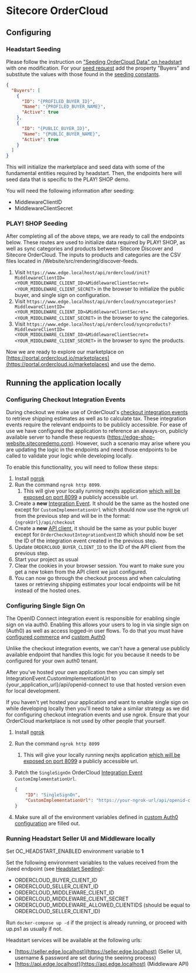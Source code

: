 # Sitecore OrderCloud

## Configuring

### Headstart Seeding

Please follow the instruction on ["Seeding OrderCloud Data" on headstart](https://github.com/ordercloud-api/headstart#seeding-ordercloud-data) with one modification. For your [seed request](https://github.com/ordercloud-api/headstart/blob/951c3927b276f2bf23524cc3c375147f172403b7/src/Middleware/src/Headstart.Common/Assets/SeedTemplate.json) add the property "Buyers" and substitute the values with those found in the [seeding constants](../Website/src/rendering/src/constants/seeding.ts).

```json
{
  "Buyers": [
    {
      "ID": "{PROFILED_BUYER_ID}",
      "Name": "{PROFILED_BUYER_NAME}",
      "Active": true
    },
    {
      "ID": "{PUBLIC_BUYER_ID}",
      "Name": "{PUBLIC_BUYER_NAME}",
      "Active": true
    }
  ]
}
```

This will initialize the marketplace and seed data with some of the fundamental entities required by headstart. Then, the endpoints here will seed data that is specific to the PLAY! SHOP demo.

You will need the following information after seeding:

- MiddlewareClientID
- MiddlewareClientSecret

### PLAY! SHOP Seeding

After completing all of the above steps, we are ready to call the endpoints below. These routes are used to initialize data required by PLAY! SHOP, as well as sync categories and products between Sitecore Discover and Sitecore OrderCloud. The inputs to products and categories are the CSV files located in /Website/src/rendering/discover-feeds.

1. Visit `https://www.edge.localhost/api/ordercloud/init?MiddlewareClientID=<YOUR_MIDDLEWARE_CLIENT_ID>&MiddlewareClientSecret=<YOUR_MIDDLEWARE_CLIENT_SECRET>` in the browser to initialize the public buyer, and single sign on configuration.
2. Visit `https://www.edge.localhost/api/ordercloud/synccategories?MiddlewareClientID=<YOUR_MIDDLEWARE_CLIENT_ID>&MiddlewareClientSecret=<YOUR_MIDDLEWARE_CLIENT_SECRET>` in the browser to sync the categories.
3. Visit `https://www.edge.localhost/api/ordercloud/syncproducts?MiddlewareClientID=<YOUR_MIDDLEWARE_CLIENT_ID>&MiddlewareClientSecret=<YOUR_MIDDLEWARE_CLIENT_SECRET>` in the browser to sync the products.

Now we are ready to explore our marketplace on [https://portal.ordercloud.io/marketplaces](https://portal.ordercloud.io/marketplaces) and use the demo.

## Running the application locally

### Configuring Checkout Integration Events

During checkout we make use of OrderCloud's [checkout integration events](https://ordercloud.io/knowledge-base/order-checkout-integration) to retrieve shipping estimates as well as to calculate tax. These integration events require the relevant endpoints to be publicly accessible. For ease of use we have configured the application to reference an always-on, publicly available server to handle these requests (https://edge-shop-website.sitecoredemo.com). However, such a scenario may arise where you are updating the logic in the endpoints and need those endpoints to be called to validate your logic while developing locally.

To enable this functionality, you will need to follow these steps:

1. Install [ngrok](https://ngrok.com/)
2. Run the command `ngrok http 8099`.
   1. This will give your locally running nexjts application [which will be exposed on port 8099](../docker-compose.override.yml#L43) a publicly accessible url.
3. Create a **new** [Integration Event](https://ordercloud.io/api-reference/seller/integration-events/create). It should be the same as the hosted one except for `CustomImplementationUrl` which should now use the ngrok url from the previous step and will be in the format: `{ngrokUrl}/api/checkout`
4. Create a **new** [API client](https://ordercloud.io/api-reference/seller/api-clients/create), it should be the same as your public buyer except for `OrderCheckoutIntegrationEventID` which should now be set the ID of the integration event created in the previous step.
5. Update `ORDERCLOUD_BUYER_CLIENT_ID` to the ID of the API client from the previous step.
6. Start your project as usual
7. Clear the cookies in your browser session. You want to make sure you get a new token from the API client we just configured.
8. You can now go through the checkout process and when calculating taxes or retrieving shipping estimates your local endpoints will be hit instead of the hosted ones.

### Configuring Single Sign On

The OpenID Connect integration event is responsible for enabling single sign on via auth0. Enabling this allows your users to log in via single sign on (Auth0) as well as access logged-in user flows. To do that you must have [configured commerce](../docs/projects/website.md#optional-commerce-configuration) and [custom Auth0](../docs/projects/website.md#optional-custom-auth0-configuration)

Unlike the checkout integration events, we can't have a general use publicly available endpoint that handles this logic for you because it needs to be configured for your own auth0 tenant.

After you've hosted your own application then you can simply set IntegrationEvent.CustomImplementationUrl to {your_application_url}/api/openid-connect to use that hosted version even for local development.

If you haven't yet hosted your application and want to enable single sign on while developing locally then you'll need to take a similar strategy as we did for configuring checkout integration events and use ngrok. Ensure that your OrderCloud marketplace is not used by other people that yourself.

1. Install [ngrok](https://ngrok.com/)
2. Run the command `ngrok http 8099`
   1. This will give your locally running nexjts application [which will be exposed on port 8099](../docker-compose.override.yml#L43) a publicly accessible url.
3. Patch the `SingleSignOn` OrderCloud [Integration Event](https://ordercloud.io/api-reference/seller/integration-events/create) `CustomImplementationUrl`.

    ```json
    {
        "ID": "SingleSignOn",
        "CustomImplementationUrl": "https://your-ngrok-url/api/openid-connect",
    }
    ```

4. Make sure all of the environment variables defined in [custom Auth0 configuration](../docs/projects/website.md#optional-custom-auth0-configuration) are filled out.

### Running Headstart Seller UI and Middleware locally

Set OC_HEADSTART_ENABLED environment variable to **1**

Set the following environment variables to the values received from the /seed endpoint (see [Headstart Seeding](#headstart-seeding)):

- ORDERCLOUD_BUYER_CLIENT_ID
- ORDERCLOUD_SELLER_CLIENT_ID
- ORDERCLOUD_MIDDLEWARE_CLIENT_ID
- ORDERCLOUD_MIDDLEWARE_CLIENT_SECRET
- ORDERCLOUD_MIDDLEWARE_ALLOWED_CLIENTIDS (should be equal to ORDERCLOUD_SELLER_CLIENT_ID)

Run `docker-compose up -d` if the project is already running, or proceed with up.ps1 as usually if not.

Headstart services will be available at the following urls:

- [https://seller.edge.localhost](https://seller.edge.localhost) (Seller UI, username & password are set during the seeinng process)
- [https://api.edge.localhost](https://api.edge.localhost) (Middleware API)
